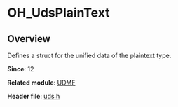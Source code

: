 # OH_UdsPlainText

## Overview

Defines a struct for the unified data of the plaintext type.

**Since**: 12

**Related module**: [UDMF](capi-udmf.md)

**Header file**: [uds.h](capi-uds-h.md)
